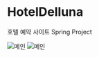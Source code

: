 # HotelDelluna
호텔 예약 사이트 Spring Project

![메인](https://user-images.githubusercontent.com/54925582/79240329-99523e00-7eac-11ea-93a9-ef2da963eb37.PNG)
![메인](https://user-images.githubusercontent.com/54925582/79240348-a0794c00-7eac-11ea-9cf6-0e91efb9154a.PNG)
